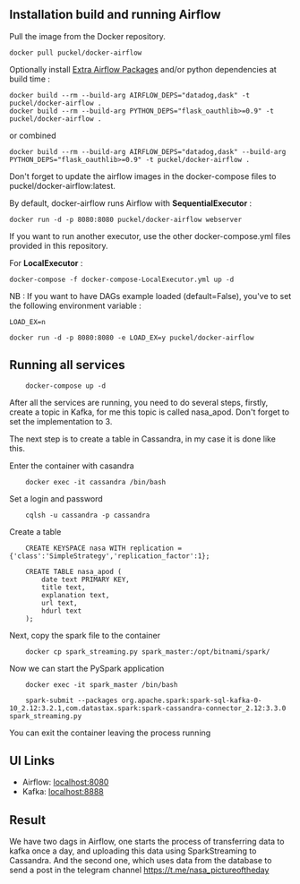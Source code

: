 ## Installation build and running Airflow

Pull the image from the Docker repository.

    docker pull puckel/docker-airflow

Optionally install [Extra Airflow Packages](https://airflow.incubator.apache.org/installation.html#extra-package) and/or python dependencies at build time :

    docker build --rm --build-arg AIRFLOW_DEPS="datadog,dask" -t puckel/docker-airflow .
    docker build --rm --build-arg PYTHON_DEPS="flask_oauthlib>=0.9" -t puckel/docker-airflow .

or combined

    docker build --rm --build-arg AIRFLOW_DEPS="datadog,dask" --build-arg PYTHON_DEPS="flask_oauthlib>=0.9" -t puckel/docker-airflow .

Don't forget to update the airflow images in the docker-compose files to puckel/docker-airflow:latest.

By default, docker-airflow runs Airflow with **SequentialExecutor** :

    docker run -d -p 8080:8080 puckel/docker-airflow webserver

If you want to run another executor, use the other docker-compose.yml files provided in this repository.

For **LocalExecutor** :

    docker-compose -f docker-compose-LocalExecutor.yml up -d

NB : If you want to have DAGs example loaded (default=False), you've to set the following environment variable :

`LOAD_EX=n`

    docker run -d -p 8080:8080 -e LOAD_EX=y puckel/docker-airflow

## Running all services

        docker-compose up -d

After all the services are running, you need to do several steps, firstly, create a topic in Kafka, for me this topic is called nasa_apod. Don't forget to set the implementation to 3.

The next step is to create a table in Cassandra, in my case it is done like this.

Enter the container with casandra

        docker exec -it cassandra /bin/bash

Set a login and password

        cqlsh -u cassandra -p cassandra

Сreate a table

        CREATE KEYSPACE nasa WITH replication = {'class':'SimpleStrategy','replication_factor':1};

        CREATE TABLE nasa_apod (
            date text PRIMARY KEY,
            title text,
            explanation text,
            url text,
            hdurl text
        );
Next, copy the spark file to the container

        docker cp spark_streaming.py spark_master:/opt/bitnami/spark/

Now we can start the PySpark application

        docker exec -it spark_master /bin/bash

        spark-submit --packages org.apache.spark:spark-sql-kafka-0-10_2.12:3.2.1,com.datastax.spark:spark-cassandra-connector_2.12:3.3.0 spark_streaming.py

You can exit the container leaving the process running

## UI Links

- Airflow: [localhost:8080](http://localhost:8080/)
- Kafka: [localhost:8888](http://localhost:8888/)


## Result

We have two dags in Airflow, one starts the process of transferring data to kafka once a day, and uploading this data using SparkStreaming to Cassandra. And the second one, which uses data from the database to send a post in the telegram channel https://t.me/nasa_pictureoftheday
